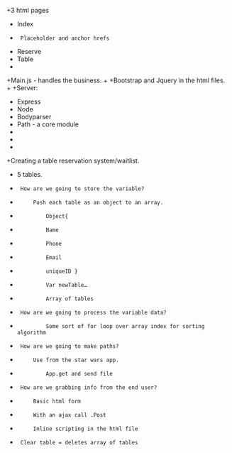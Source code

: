 +3 html pages
 +	Index
 +		Placeholder and anchor hrefs
 +	Reserve
 +	Table
 +	
 +Main.js - handles the business.
 +
 +Bootstrap and Jquery in the html files.
 +
 +Server:
 +	Express
 +	Node
 +	Bodyparser
 +	Path - a core module
 +
 +
 +
 +Creating a table reservation system/waitlist.
 +	5 tables.
 +		How are we going to store the variable?
 +			Push each table as an object to an array.
 +				Object{
 +				Name
 +				Phone
 +				Email
 +				uniqueID }
 +				Var newTable…
 +				Array of tables
 +		How are we going to process the variable data?
 +				Some sort of for loop over array index for sorting algorithm
 +		How are we going to make paths?
 +			Use from the star wars app.
 +				App.get and send file
 +		How are we grabbing info from the end user?
 +			Basic html form
 +			With an ajax call .Post
 +			Inline scripting in the html file
 +		Clear table = deletes array of tables